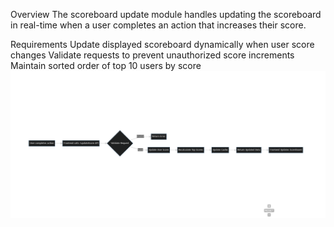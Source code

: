 Overview
The scoreboard update module handles updating the scoreboard in real-time when a user completes an action that increases their score.

Requirements
Update displayed scoreboard dynamically when user score changes
Validate requests to prevent unauthorized score increments
Maintain sorted order of top 10 users by score
![diagram](image.png)